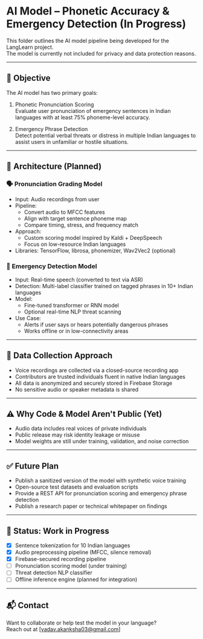 # AI Model – Phonetic Accuracy & Emergency Detection (In Progress)

This folder outlines the AI model pipeline being developed for the LangLearn project.  
The model is currently not included for privacy and data protection reasons.

---

## 🎯 Objective

The AI model has two primary goals:

1. Phonetic Pronunciation Scoring  
   Evaluate user pronunciation of emergency sentences in Indian languages with at least 75% phoneme-level accuracy.

2. Emergency Phrase Detection  
   Detect potential verbal threats or distress in multiple Indian languages to assist users in unfamiliar or hostile situations.

---

## 🧱 Architecture (Planned)

### 🗣️ Pronunciation Grading Model

- Input: Audio recordings from user
- Pipeline:
  - Convert audio to MFCC features
  - Align with target sentence phoneme map
  - Compare timing, stress, and frequency match
- Approach:
  - Custom scoring model inspired by Kaldi + DeepSpeech
  - Focus on low-resource Indian languages
- Libraries: TensorFlow, librosa, phonemizer, Wav2Vec2 (optional)

### 🚨 Emergency Detection Model

- Input: Real-time speech (converted to text via ASR)
- Detection: Multi-label classifier trained on tagged phrases in 10+ Indian languages
- Model:
  - Fine-tuned transformer or RNN model
  - Optional real-time NLP threat scanning
- Use Case:
  - Alerts if user says or hears potentially dangerous phrases
  - Works offline or in low-connectivity areas

---

## 🔐 Data Collection Approach

- Voice recordings are collected via a closed-source recording app
- Contributors are trusted individuals fluent in native Indian languages
- All data is anonymized and securely stored in Firebase Storage
- No sensitive audio or speaker metadata is shared

---

## ⚠️ Why Code & Model Aren't Public (Yet)

- Audio data includes real voices of private individuals
- Public release may risk identity leakage or misuse
- Model weights are still under training, validation, and noise correction

---

## ✅ Future Plan

- Publish a sanitized version of the model with synthetic voice training
- Open-source test datasets and evaluation scripts
- Provide a REST API for pronunciation scoring and emergency phrase detection
- Publish a research paper or technical whitepaper on findings

---

## 🧠 Status: Work in Progress

- [x] Sentence tokenization for 10 Indian languages
- [x] Audio preprocessing pipeline (MFCC, silence removal)
- [x] Firebase-secured recording pipeline
- [ ] Pronunciation scoring model (under training)
- [ ] Threat detection NLP classifier
- [ ] Offline inference engine (planned for integration)

---

## 📬 Contact

Want to collaborate or help test the model in your language?  
Reach out at [yadav.akanksha03@gmail.com]

